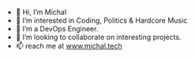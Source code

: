 - 👋 Hi, I’m Michal
- 👀 I’m interested in Coding, Politics & Hardcore Music
- 🌱 I’m a DevOps Engineer. 
- 💞️ I’m looking to collaborate on interesting projects. 
- 📫 reach me at www.michal.tech

<!---
hardrave/hardrave is a ✨ special ✨ repository because its `README.md` (this file) appears on your GitHub profile.
You can click the Preview link to take a look at your changes.
--->
